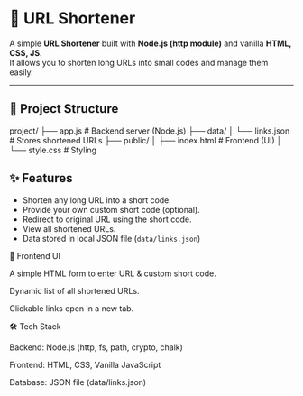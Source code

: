 
# 🚀 URL Shortener

A simple **URL Shortener** built with **Node.js (http module)** and vanilla **HTML, CSS, JS**.  
It allows you to shorten long URLs into small codes and manage them easily.

---

## 📂 Project Structure

project/
├── app.js # Backend server (Node.js)
├── data/
│ └── links.json # Stores shortened URLs
├── public/
│ ├── index.html # Frontend (UI)
│ └── style.css # Styling

## ✨ Features
- Shorten any long URL into a short code.
- Provide your own custom short code (optional).
- Redirect to original URL using the short code.
- View all shortened URLs.
- Data stored in local JSON file (`data/links.json`)

🎨 Frontend UI

A simple HTML form to enter URL & custom short code.

Dynamic list of all shortened URLs.

Clickable links open in a new tab.

🛠 Tech Stack

Backend: Node.js (http, fs, path, crypto, chalk)

Frontend: HTML, CSS, Vanilla JavaScript

Database: JSON file (data/links.json)
